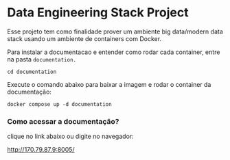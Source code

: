 # Data Engineering Stack Project

Esse projeto tem como finalidade prover um ambiente big data/modern data stack usando um ambiente de containers com Docker.

Para instalar a documentacao e entender como rodar cada container, entre na pasta ```documentation.```
```
cd documentation
```

Execute o comando abaixo para baixar a imagem e rodar o container da documentação:
```
docker compose up -d documentation
```

### Como acessar a documentação?

clique no link abaixo ou digite no navegador:

http://170.79.87.9:8005/